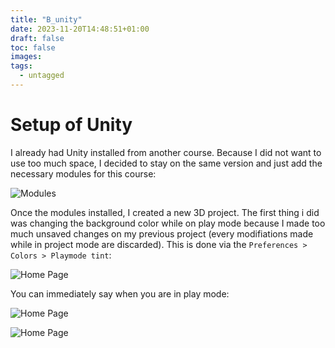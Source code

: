 ```yaml
---
title: "B_unity"
date: 2023-11-20T14:48:51+01:00
draft: false
toc: false
images:
tags: 
  - untagged
---
```


# Setup of Unity

I already had Unity installed from another course. Because I did not want to use too much space, I decided to stay on the same version and just add the necessary modules for this course:

![Modules](/HugoBlog/Posts/B_unity/installModules.png)

Once the modules installed, I created a new 3D project. The first thing i did was changing the background color while on play mode because I made too much unsaved changes on my previous project (every modifiations made while in project mode are discarded). This is done via the `Preferences > Colors > Playmode tint`:

![Home Page](/HugoBlog/Posts/B_unity/playmodeTint.png)

You can immediately say when you are in play mode:

![Home Page](/HugoBlog/Posts/B_unity/edit.png)

![Home Page](/HugoBlog/Posts/B_unity/play.png)